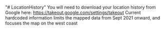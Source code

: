"# LocationHistory" 
You will need to download your location history from Google here: https://takeout.google.com/settings/takeout
Current hardcoded information limits the mapped data from Sept 2021 onward, and focuses the map on the west coast
